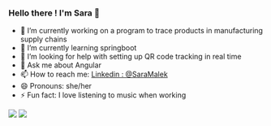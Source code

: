 ### Hello there ! I'm Sara 👋

- 🔭 I’m currently working on a program to trace products in manufacturing supply chains
- 🌱 I’m currently learning springboot
- 🤔 I’m looking for help with setting up QR code tracking in real time
- 💬 Ask me about Angular
- 📫 How to reach me: [Linkedin : @SaraMalek](https://www.linkedin.com/in/sara-malek-uit/)
- 😄 Pronouns: she/her
- ⚡ Fun fact: I love listening to music when working

<img src="https://github-readme-stats.vercel.app/api/top-langs/?username=sarratwa&&show_icons=true&theme=buefy"/>

<img src="https://github-readme-stats.vercel.app/api?username=sarratwa&&show_icons=true&theme=buefy"/>
